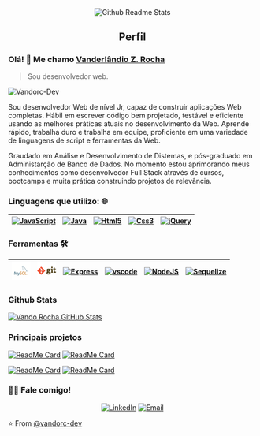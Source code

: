 <p align="center">
 <img width="100px" src="https://media-exp1.licdn.com/dms/image/C4D03AQFqFQRqQj0iRQ/profile-displayphoto-shrink_200_200/0/1639387273496?e=1669248000&v=beta&t=aiPh_95ZhELw-GQrsuozTe2nHL9tevYY1AgzEuMfFgs" align="center" alt="Github Readme Stats" />
 <h2 align="center">Perfil</h2>
</p>

### Olá! 👋 Me chamo [Vanderlândio Z. Rocha](https://github.com/Vandorc-Dev)
> Sou desenvolvedor web.


<img src="https://komarev.com/ghpvc/?username=Vandorc-Dev&label=VISITAS+NO+PERFIL&style=for-the-badge" alt="Vandorc-Dev" />

<div>
 <p>
Sou desenvolvedor Web de nível Jr, capaz de construir aplicações Web completas. Hábil em escrever código bem projetado, testável e eficiente usando as melhores práticas atuais no desenvolvimento da Web. Aprende rápido, trabalha duro e trabalha em equipe, proficiente em uma variedade de linguagens de script e ferramentas da Web.

Graudado em Análise e Desenvolvimento de Distemas, e pós-graduado em Administarção de Banco de Dados.
No momento estou aprimorando meus conhecimentos como desenvolvedor Full Stack através de cursos, bootcamps e muita prática construindo projetos de relevância. 

</p>
</div>

### Linguagens que utilizo: 🌐

| [<img src="https://upload.wikimedia.org/wikipedia/commons/thumb/9/99/Unofficial_JavaScript_logo_2.svg/800px-Unofficial_JavaScript_logo_2.svg.png" alt="JavaScript" width="42">](https://developer.mozilla.org/pt-BR/docs/Web/JavaScript/)  | [<img src="https://www.code4source.com/static/media/java.898b7343.png" alt="Java" width="42">](https://www.java.com/)  |  [<img src="https://samory.sistemasresponsivos.com.br/wp-content/uploads/2020/10/512px-HTML5_logo_and_wordmark.svg.png" alt="Html5" width="42">](https://html5.org/) |  [<img src="https://logodownload.org/wp-content/uploads/2017/04/css-3-logo-1.png" alt="Css3" width="30">](https://developer.mozilla.org/pt-BR/docs/Web/CSS/) | [<img src="https://info-comp.ru/wp-content/uploads/images/stories/kartinki2/What_is_SQL_1.jpg" alt="jQuery" width="55">](https://pt.wikipedia.org/wiki/SQL/)
|---|---|---|---|---|
 
### Ferramentas 🛠️

| [<img src="https://raw.githubusercontent.com/github/explore/80688e429a7d4ef2fca1e82350fe8e3517d3494d/topics/mysql/mysql.png" alt="mysql" width="38">](https://www.mysql.com/) | [<img src="https://raw.githubusercontent.com/github/explore/80688e429a7d4ef2fca1e82350fe8e3517d3494d/topics/git/git.png" alt="Git" width="38">](https://git-scm.com/) |  [<img src="https://w7.pngwing.com/pngs/925/447/png-transparent-express-js-node-js-javascript-mongodb-node-js-text-trademark-logo.png" alt="Express" width="38">](https://expressjs.com/) | [<img src="https://upload.wikimedia.org/wikipedia/commons/thumb/2/2d/Visual_Studio_Code_1.18_icon.svg/1200px-Visual_Studio_Code_1.18_icon.svg.png" alt="vscode" width="38">](https://code.visualstudio.com/) | [<img src="https://walde.co/wp-content/uploads/2016/09/nodejs_logo.png" alt="NodeJS" width="38">](https://ubuntu.com/)  |  [<img src="https://khalilstemmler.com/img/blog/sequelize/banner.png" alt="Sequelize" width="38">](https://sequelize.org/)
|---|---|---|---|---|---|

### Github Stats

[![Vando Rocha GitHub Stats](https://github-readme-stats.vercel.app/api?username=Vandorc-Dev&show_icons=true&count_private=true)](https://github.com/Vandorc-Dev)

### Principais projetos

[![ReadMe Card](https://github-readme-stats.vercel.app/api/pin/?username=Vandorc-Dev&repo=save-pet&show_owner=true)](https://github.com/Vandorc-Dev/save-pet)
[![ReadMe Card](https://github-readme-stats.vercel.app/api/pin/?username=Vandorc-Dev&repo=Portal-RespondeAqui&show_owner=true)](https://github.com/Vandorc-Dev/Portal-RespondeAqui)

[![ReadMe Card](https://github-readme-stats.vercel.app/api/pin/?username=Vandorc-Dev&repo=class-diary&show_owner=true)](https://github.com/Vandorc-Dev/class-diary)
[![ReadMe Card](https://github-readme-stats.vercel.app/api/pin/?username=Vandorc-Dev&repo=site-streaming-tipo-netflix&show_owner=true)](https://github.com/Vandorc-Dev/site-streaming-tipo-netflix)

<h3> 🤝🏻 Fale comigo!</h3>

<p align="center">
<a href="https://www.linkedin.com/in/vando-rocha/" target="_blank"><img alt="LinkedIn" src="https://img.shields.io/badge/LinkedIn-@anandmainali-blue?style=flat&logo=linkedin"></a>
<a href="mailto:vandorochaads@gmail.com"><img alt="Email" src="https://img.shields.io/badge/Email-anandmainali5@gmail.com-blue?style=flat&logo=gmail"></a>


</p>


⭐️ From [@vandorc-dev](https://github.com/Vandorc-Dev)
